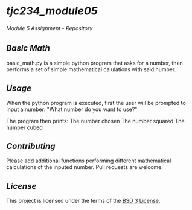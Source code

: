 # ***tjc234_module05***
###### *Module 5 Assignment - Repository* 


## *Basic Math*
basic_math.py is a simple python program that asks for a number,
then performs a set of simple mathematical calulations with said number.

## *Usage*
When the python program is executed, first the user will be prompted to input a number:
"What number do you want to use?"

The program then prints:
The number chosen
The number squared
The number cubed


## *Contributing*
Please add additional functions performing different mathematical calculations of the inputed number.
Pull requests are welcome.

## *License*
This project is licensed under the terms of the [BSD 3 License](https://choosealicense.com/licenses/bsd-3-clause/).
